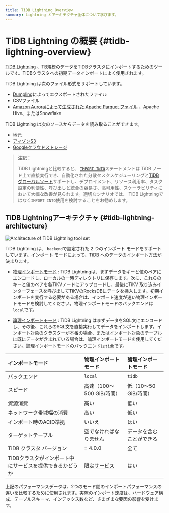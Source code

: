 ```yaml
---
title: TiDB Lightning Overview
summary: Lightning とアーキテクチャ全体について学びます。
---
```


# TiDB Lightning の概要 {#tidb-lightning-overview}

[TiDB Lightning](https://github.com/pingcap/tidb/tree/release-8.5/lightning) 、TB規模のデータをTiDBクラスタにインポートするためのツールです。TiDBクラスタへの初期データインポートによく使用されます。

TiDB Lightning は次のファイル形式をサポートしています。

-   [Dumpling](/dumpling-overview.md)によってエクスポートされたファイル
-   CSVファイル
-   [Amazon Auroraによって生成された Apache Parquet ファイル](/migrate-aurora-to-tidb.md) 、Apache Hive、またはSnowflake

TiDB Lightning は次のソースからデータを読み取ることができます。

-   地元
-   [アマゾンS3](/external-storage-uri.md#amazon-s3-uri-format)
-   [Googleクラウドストレージ](/external-storage-uri.md#gcs-uri-format)

> **注記：**
>
> TiDB Lightningと比較すると、 [`IMPORT INTO`](/sql-statements/sql-statement-import-into.md)ステートメントは TiDB ノード上で直接実行でき、自動化された分散タスクスケジューリングと[TiDB グローバルソート](/tidb-global-sort.md)サポートし、デプロイメント、リソース利用率、タスク設定の利便性、呼び出しと統合の容易さ、高可用性、スケーラビリティにおいて大幅な改善が見られます。適切なシナリオでは、 TiDB Lightningではなく`IMPORT INTO`使用を検討することをお勧めします。

## TiDB Lightningアーキテクチャ {#tidb-lightning-architecture}

![Architecture of TiDB Lightning tool set](https://docs-download.pingcap.com/media/images/docs/tidb-lightning-architecture.png)

TiDB Lightning は、 `backend`で設定された 2 つのインポート モードをサポートしています。インポート モードによって、TiDB へのデータのインポート方法が決まります。

-   [物理インポートモード](/tidb-lightning/tidb-lightning-physical-import-mode.md) : TiDB Lightningは、まずデータをキーと値のペアにエンコードし、ローカルの一時ディレクトリに保存します。次に、これらのキーと値のペアを各TiKVノードにアップロードし、最後にTiKV 取り込みインターフェースを呼び出してTiKVのRocksDBにデータを挿入します。初期インポートを実行する必要がある場合は、インポート速度が速い物理インポートモードを検討してください。物理インポートモードのバックエンドは`local`です。

-   [論理インポートモード](/tidb-lightning/tidb-lightning-logical-import-mode.md) : TiDB Lightning はまずデータをSQL文にエンコードし、その後、これらのSQL文を直接実行してデータをインポートします。インポート対象のクラスターが本番の場合、またはインポート対象のテーブルに既にデータが含まれている場合は、論理インポートモードを使用してください。論理インポートモードのバックエンドは`tidb`です。

| インポートモード                       | 物理インポートモード                                                                   | 論理インポートモード      |
| :----------------------------- | :--------------------------------------------------------------------------- | :-------------- |
| バックエンド                         | `local`                                                                      | `tidb`          |
| スピード                           | 高速（100～500 GiB/時間）                                                           | 低（10～50 GiB/時間） |
| 資源消費                           | 高い                                                                           | 低い              |
| ネットワーク帯域幅の消費                   | 高い                                                                           | 低い              |
| インポート時のACID準拠                  | いいえ                                                                          | はい              |
| ターゲットテーブル                      | 空でなければなりません                                                                  | データを含むことができる    |
| TiDB クラスタ バージョン                | = 4.0.0                                                                      | 全て              |
| TiDBクラスタがインポート中にサービスを提供できるかどうか | [限定サービス](/tidb-lightning/tidb-lightning-physical-import-mode.md#limitations) | はい              |

<Note>

上記のパフォーマンスデータは、2つのモード間のインポートパフォーマンスの違いを比較するために使用されます。実際のインポート速度は、ハードウェア構成、テーブルスキーマ、インデックス数など、さまざまな要因の影響を受けます。

</Note>

